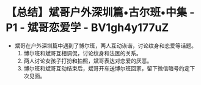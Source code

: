 # 【总结】斌哥户外深圳篇•古尔班•中集 - P1 - 斌哥恋爱学 - BV1gh4y177uZ

-   斌哥在户外深圳篇中遇到了博尔班，两人互动诙谐，讨论纹身和恋爱等话题。
    1.  博尔班和斌哥互相调侃，讨论纹身和法医的关系。
    2.  两人讨论女孩子打扮和拍照，斌哥表达对恋爱的厌恶。
    3.  博尔班和斌哥互动结束后，斌哥开车送博尔班回家，留下微信暗号约定下次见面。